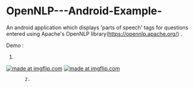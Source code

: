 # OpenNLP---Android-Example-
An android application which displays 'parts of speech' tags for questions entered using Apache's OpenNLP library(https://opennlp.apache.org/) . 


Demo :

1.                                                                                                                                      
<a href="https://imgflip.com/gif/30h3vm"><img src="https://i.imgflip.com/30h3vm.gif" title="made at imgflip.com"/></a>                 <a href="https://imgflip.com/gif/30h538"><img src="https://i.imgflip.com/30h538.gif" title="made at imgflip.com"/></a>

           2. 


